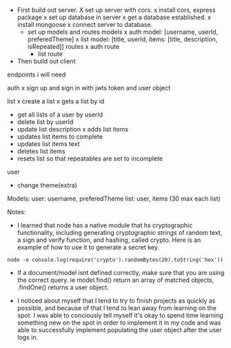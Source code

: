 - First build out server.
    X set up server with cors.
        x install cors, express package
    x set up database in server
        x get a database established.
        x install mongoose
        x connect server to database.
    - set up models and routes
        models
        x auth model: [username, userId, preferedTheme]
        x list model: [title, userId, items: [title, description, isRepeated]]
        routes
        x auth route
        - list route
- Then build out client

endpoints i will need

auth
x sign up and sign in with jwts token and user object

list
x create a list
x gets a list by id
- get all lists of a user by userId
- delete list by userId
- update list description
x adds list items
- updates list items to complete
- updates list items text
- deletes list items
- resets list so that repeatables are set to incomplete

user
- change theme(extra)


Models:
user: username, preferedTheme
list: user, items (30 max each list)

Notes:

- I learned that node has a native module that hs cryptographic functionality, including generating cryptographic strings of random text, a sign and verify function, and hashing, called crypto. Here is an example of how to use it to generate a secret key.

`node -e console.log(require('crypto').randomBytes(20).toString('hex'))`

- If a document/model isnt defined correctly, make sure that you are using the correct query. ie model.find() return an array of matched objects, .findOne() returns a user object.

- I noticed about myself that I tend to try to finish projects as quickly as possible, and because of that I tend to lean away from learning on the spot. I was able to conciously tell myself it's okay to spend time learning something new on the spot in order to implement it in my code and was able to successfully implement populating the user object after the user logs in.